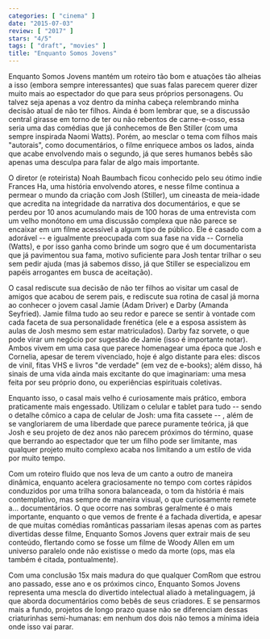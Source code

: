 ```yaml
---
categories: [ "cinema" ]
date: "2015-07-03"
review: [ "2017" ]
stars: "4/5"
tags: [ "draft", "movies" ]
title: "Enquanto Somos Jovens"
---
```

Enquanto Somos Jovens mantém um roteiro tão bom e atuações tão
alheias a isso (embora sempre interessantes) que suas falas parecem
querer dizer muito mais ao espectador do que para seus próprios
personagens. Ou talvez seja apenas a voz dentro da minha cabeça
relembrando minha decisão atual de não ter filhos. Ainda é bom lembrar
que, se a discussão central girasse em torno de ter ou não rebentos
de carne-e-osso, essa seria uma das comédias que já conhecemos de Ben
Stiller (com uma sempre inspirada Naomi Watts). Porém, ao mesclar o tema
com filhos mais "autorais", como documentários, o filme enriquece ambos
os lados, ainda que acabe envolvendo mais o segundo, já que seres humanos
bebês são apenas uma desculpa para falar de algo mais importante.

O diretor (e roteirista) Noah Baumbach ficou conhecido pelo seu ótimo
indie Frances Ha, uma história envolvendo atores, e nesse filme continua
a permear o mundo da criação com Josh (Stiller), um cineasta de
meia-idade que acredita na integridade da narrativa dos documentários, e
que se perdeu por 10 anos acumulando mais de 100 horas de uma entrevista
com um velho monótono em uma discussão complexa que não parece
se encaixar em um filme acessível a algum tipo de público. Ele é
casado com a adorável -- e igualmente preocupada com sua fase na vida
-- Cornelia (Watts), e por isso ganha como brinde um sogro que é um
documentarista que já pavimentou sua fama, motivo suficiente para Josh
tentar trilhar o seu sem pedir ajuda (mas já sabemos disso, já que
Stiller se especializou em papéis arrogantes em busca de aceitação). 

O casal rediscute sua decisão de não ter filhos ao visitar um casal
de amigos que acabou de serem pais, e rediscute sua rotina de casal
já morna ao conhecer o jovem casal Jamie (Adam Driver) e Darby (Amanda
Seyfried). Jamie filma tudo ao seu redor e parece se sentir à vontade com
cada faceta de sua personalidade frenética (ele e a esposa assistem às
aulas de Josh mesmo sem estar matriculados). Darby faz sorvete, o que pode
virar um negócio por sugestão de Jamie (isso é importante notar). Ambos
vivem em uma casa que parece homenagear uma época que Josh e Cornelia,
apesar de terem vivenciado, hoje é algo distante para eles: discos de
vinil, fitas VHS e livros "de verdade" (em vez de e-books); além disso,
há sinais de uma vida ainda mais excitante do que imaginariam: uma mesa
feita por seu próprio dono, ou experiências espirituais coletivas.

Enquanto isso, o casal mais velho é curiosamente mais prático, embora
praticamente mais engessado. Utilizam o celular e tablet para tudo --
sendo o detalhe cômico a capa de celular de Josh: uma fita cassete -- ,
além de se vangloriarem de uma liberdade que parece puramente teórica,
já que Josh e seu projeto de dez anos não parecem próximos do término,
quase que berrando ao espectador que ter um filho pode ser limitante,
mas qualquer projeto muito complexo acaba nos limitando a um estilo de
vida por muito tempo.

Com um roteiro fluido que nos leva de um canto a outro de maneira
dinâmica, enquanto acelera graciosamente no tempo com cortes rápidos
conduzidos por uma trilha sonora balanceada, o tom da história é
mais contemplativo, mas sempre de maneira visual, o que curiosamente
remete a... documentários. O que ocorre nas sombras geralmente é o
mais importante, enquanto o que vemos de frente é a fachada divertida,
e apesar de que muitas comédias românticas passariam ilesas apenas
com as partes divertidas desse filme, Enquanto Somos Jovens quer extrair
mais de seu conteúdo, flertando como se fosse um filme de Woody Allen
em um universo paralelo onde não existisse o medo da morte (ops, mas
ela também é citada, pontualmente).

Com uma conclusão 15x mais madura do que qualquer ComRom que estrou ano
passado, esse ano e os próximos cinco, Enquanto Somos Jovens representa
uma mescla do divertido intelectual aliado à metalinguagem, já que
aborda documentários como bebês de seus criadores. E se pensarmos
mais a fundo, projetos de longo prazo quase não se diferenciam dessas
criaturinhas semi-humanas: em nenhum dos dois não temos a mínima ideia
onde isso vai parar.
